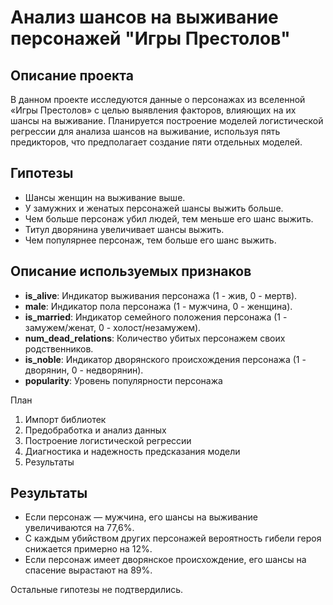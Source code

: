 # Анализ шансов на выживание персонажей "Игры Престолов"

## Описание проекта

В данном проекте исследуются данные о персонажах из вселенной «Игры Престолов» с целью выявления факторов, влияющих на их шансы на выживание. Планируется построение моделей логистической регрессии для анализа шансов на выживание, используя пять предикторов, что предполагает создание пяти отдельных моделей.

## Гипотезы

- Шансы женщин на выживание выше.
- У замужних и женатых персонажей шансы выжить больше.
- Чем больше персонаж убил людей, тем меньше его шанс выжить.
- Титул дворянина увеличивает шансы выжить.
- Чем популярнее персонаж, тем больше его шанс выжить.
  
## Описание используемых признаков

- **is_alive**: Индикатор выживания персонажа (1 - жив, 0 - мертв).
- **male**: Индикатор пола персонажа (1 - мужчина, 0 - женщина).
- **is_married**: Индикатор семейного положения персонажа (1 - замужем/женат, 0 - холост/незамужем).
- **num_dead_relations**: Количество убитых персонажем своих родственников.
- **is_noble**: Индикатор дворянского происхождения персонажа (1 - дворянин, 0 - недворянин).
- **popularity**: Уровень популярности персонажа

План

1. Импорт библиотек
2. Предобработка и анализ данных
3. Построение логистической регрессии
4. Диагностика и надежность предсказания модели
5. Результаты

## Результаты

- Если персонаж — мужчина, его шансы на выживание увеличиваются на 77,6%.
- С каждым убийством других персонажей вероятность гибели героя снижается примерно на 12%.
- Если персонаж имеет дворянское происхождение, его шансы на спасение вырастают на 89%.

Остальные гипотезы не подтвердились.

